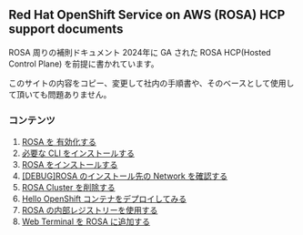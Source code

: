 ## Red Hat OpenShift Service on AWS (ROSA) HCP support documents
ROSA 周りの補則ドキュメント
2024年に GA された ROSA HCP(Hosted Control Plane) を前提に書かれています。

このサイトの内容をコピー、変更して社内の手順書や、そのベースとして使用して頂いても問題ありません。

### コンテンツ

1. [ROSA を 有効化する](docs/rosa-hcp-prepare)
1. [必要な CLI をインストールする](docs/rosa-hcp-prepare)
1. [ROSA をインストールする](docs/rosa-hcp-create)
1. [[DEBUG]ROSA のインストール先の Network を確認する](docs/rosa-hcp-debug)
1. [ROSA Cluster を削除する](docs/rosa-hcp-delete-cluster)
1. [Hello OpenShift コンテナをデプロイしてみる](docs/rosa-hcp-deploy-app)
1. [ROSA の内部レジストリーを使用する](docs/rosa-hcp-internal-registry)
1. [Web Terminal を ROSA に追加する](docs/install-web-terminal)


